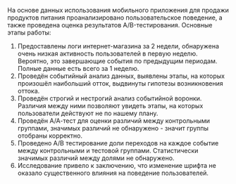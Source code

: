 На основе данных использования мобильного приложения для продажи продуктов питания проанализировано пользовательское поведение, а также проведена оценка результатов A/B-тестирования.
Основные этапы работы:
1. Предоставлены логи интернет-магазина за 2 недели, обнаружена очень низкая активность пользователей в первую неделю. Вероятно, это завершающие события по предыдущим периодам. Полные данные есть всего за 1 неделю.
2. Проведён событийный анализ данных, выявлены этапы, на которых произошёл наибольший отток, выдвинуты гипотезы возникновения оттока.
3. Проведён строгий и нестрогий анализ событийной воронки. Различия между ними позволяют увидеть этапы, на которых пользователи действуют не по нашему плану. 
8. Проведён А/А-тест для оценки различий между контрольными группами, значимых различий не обнаружено - значит группы отобраны корректно. 
9. Проведено А/В тестирование доли переходов на каждое событие между контрольными и тестовой группами. Статистически значимых различий между долями не обнаружено. 
10. Исследование привело к заключению, что изменение шрифта не оказало существенного влияния на поведение пользователей.
